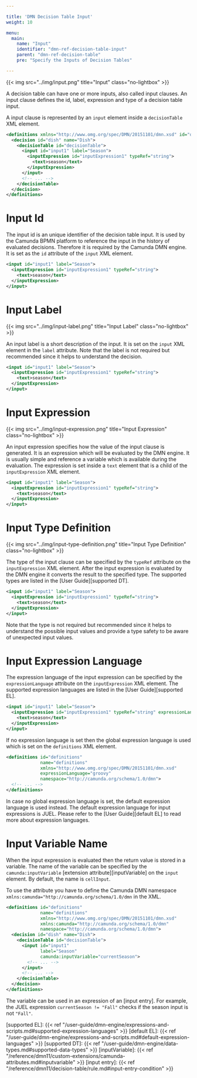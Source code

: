```yaml
---

title: 'DMN Decision Table Input'
weight: 10

menu:
  main:
    name: "Input"
    identifier: "dmn-ref-decision-table-input"
    parent: "dmn-ref-decision-table"
    pre: "Specify the Inputs of Decision Tables"

---
```


{{< img src="../img/input.png" title="Input" class="no-lightbox" >}}

A decision table can have one or more inputs, also called input clauses. An
input clause defines the id, label, expression and type of a decision table
input.

A input clause is represented by an `input` element inside a `decisionTable`
XML element.

```xml
<definitions xmlns="http://www.omg.org/spec/DMN/20151101/dmn.xsd" id="definitions" name="definitions" namespace="http://camunda.org/schema/1.0/dmn">
  <decision id="dish" name="Dish">
    <decisionTable id="decisionTable">
      <input id="input1" label="Season">
        <inputExpression id="inputExpression1" typeRef="string">
          <text>season</text>
        </inputExpression>
      </input>
      <!-- ... -->
    </decisionTable>
  </decision>
</definitions>
```

# Input Id

The input id is an unique identifier of the decision table input. It is used by
the Camunda BPMN platform to reference the input in the history of evaluated
decisions. Therefore it is required by the Camunda DMN engine. It is set as
the `id` attribute of the `input` XML element.

```xml
<input id="input1" label="Season">
  <inputExpression id="inputExpression1" typeRef="string">
    <text>season</text>
  </inputExpression>
</input>
```

# Input Label

{{< img src="../img/input-label.png" title="Input Label" class="no-lightbox" >}}

An input label is a short description of the input. It is set on the `input`
XML element in the `label` attribute. Note that the label is not required but
recommended since it helps to understand the decision.

```xml
<input id="input1" label="Season">
  <inputExpression id="inputExpression1" typeRef="string">
    <text>season</text>
  </inputExpression>
</input>
```

# Input Expression

{{< img src="../img/input-expression.png" title="Input Expression" class="no-lightbox" >}}

An input expression specifies how the value of the input clause is generated.
It is an expression which will be evaluated by the DMN engine. It is usually
simple and reference a variable which is available during the evaluation. The
expression is set inside a `text` element that is a child of the
`inputExpression` XML element.

```xml
<input id="input1" label="Season">
  <inputExpression id="inputExpression1" typeRef="string">
    <text>season</text>
  </inputExpression>
</input>
```

# Input Type Definition

{{< img src="../img/input-type-definition.png" title="Input Type Definition" class="no-lightbox" >}}

The type of the input clause can be specified by the `typeRef` attribute on the
`inputExpression` XML element. After the input expression is evaluated by the
DMN engine it converts the result to the specified type. The supported types
are listed in the [User Guide][supported DT].

```xml
<input id="input1" label="Season">
  <inputExpression id="inputExpression1" typeRef="string">
    <text>season</text>
  </inputExpression>
</input>
```

Note that the type is not required but recommended since it helps to understand
the possible input values and provide a type safety to be aware of unexpected
input values.

# Input Expression Language

The expression language of the input expression can be specified by the
`expressionLanguage` attribute on the `inputExpression` XML element. The
supported expression languages are listed in the [User Guide][supported EL].

```xml
<input id="input1" label="Season">
  <inputExpression id="inputExpression1" typeRef="string" expressionLanguage="groovy">
    <text>season</text>
  </inputExpression>
</input>
```

If no expression language is set then the global expression language is used
which is set on the `definitions` XML element.

```xml
<definitions id="definitions"
             name="definitions"
             xmlns="http://www.omg.org/spec/DMN/20151101/dmn.xsd"
             expressionLanguage="groovy"
             namespace="http://camunda.org/schema/1.0/dmn">
  <!-- ... -->
</definitions>
```

In case no global expression language is set, the default expression language
is used instead. The default expression language for input expressions is JUEL.
Please refer to the [User Guide][default EL] to read more about expression
languages.

# Input Variable Name

When the input expression is evaluated then the return value is stored in a variable.
The name of the variable can be specified by the `camunda:inputVariable`
[extension attribute][inputVariable] on the `input` element. By default, the
name is `cellInput`.

To use the attribute you have to define the Camunda DMN namespace
`xmlns:camunda="http://camunda.org/schema/1.0/dmn` in the XML.

```xml
<definitions id="definitions"
             name="definitions"
             xmlns="http://www.omg.org/spec/DMN/20151101/dmn.xsd"
             xmlns:camunda="http://camunda.org/schema/1.0/dmn"
             namespace="http://camunda.org/schema/1.0/dmn">
  <decision id="dish" name="Dish">
    <decisionTable id="decisionTable">
      <input id="input1"
             label="Season"
             camunda:inputVariable="currentSeason">
        <!-- ... -->
      </input>
      <!-- ... -->
    </decisionTable>
  </decision>
</definitions>
```

The variable can be used in an expression of an [input entry]. For example, the
JUEL expression `currentSeason != "Fall"` checks if the season input is not
`"Fall"`.

[supported EL]: {{< ref "/user-guide/dmn-engine/expressions-and-scripts.md#supported-expression-languages" >}}
[default EL]: {{< ref "/user-guide/dmn-engine/expressions-and-scripts.md#default-expression-languages" >}}
[supported DT]: {{< ref "/user-guide/dmn-engine/data-types.md#supported-data-types" >}}
[inputVariable]: {{< ref "/reference/dmn11/custom-extensions/camunda-attributes.md#inputvariable" >}}
[input entry]: {{< ref "/reference/dmn11/decision-table/rule.md#input-entry-condition" >}}
